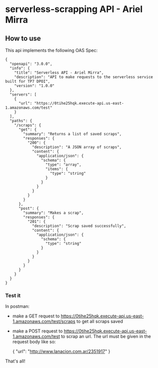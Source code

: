 # serverless-scrapping API - Ariel Mirra

## How to use
This api implements the following OAS Spec: 

    {
      "openapi": "3.0.0",
      "info": {
        "title": "Serverless API - Ariel Mirra",
        "description": "API to make requests to the serverless service built for TP7 DPOI",
        "version": "1.0.0"
      },
      "servers": [
        {
          "url": "https://0tihe25hqk.execute-api.us-east-1.amazonaws.com/test"
        }
      ],
      "paths": {
        "/scraps": {
          "get": {
            "summary": "Returns a list of saved scraps",
            "responses": {
              "200": {
                "description": "A JSON array of scraps",
                "content": {
                  "application/json": {
                    "schema": {
                      "type": "array",
                      "items": {
                        "type": "string"
                      }
                    }
                  }
                }
              }
            }
          },
          "post": {
            "summary": "Makes a scrap",
            "responses": {
              "201": {
                "description": "Scrap saved successfully",
                "content": {
                  "application/json": {
                    "schema": {
                      "type": "string"
                    }
                  }
                }
              }
            }
          }
        }
      }
    }

### Test it
In postman:
- make a GET request to https://0tihe25hqk.execute-api.us-east-1.amazonaws.com/test/scraps to get all scraps saved
- make a POST request to https://0tihe25hqk.execute-api.us-east-1.amazonaws.com/test to scrap an url. The url must be given in the request body like so: 

    {
        "url": "http://www.lanacion.com.ar/2351917"
    }

That's all!
